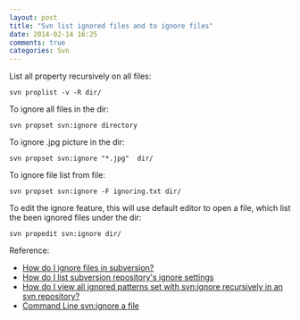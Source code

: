 ```yaml
---
layout: post
title: "Svn list ignored files and to ignore files"
date: 2014-02-14 16:25
comments: true
categories: Svn
---
```


<!-- more -->

List all property recursively on all files:

	svn proplist -v -R dir/

To ignore all files in the dir:

	svn propset svn:ignore directory

To ignore .jpg picture in the dir:

	svn propset svn:ignore "*.jpg"  dir/

To ignore file list from file:

	svn propset svn:ignore -F ignoring.txt dir/

To edit the ignore feature, this will use default editor to open a file, which list the been ignored files under the dir:

	svn propedit svn:ignore dir/


Reference:

* [How do I ignore files in subversion?](http://stackoverflow.com/questions/86049/how-do-i-ignore-files-in-subversion)
* [How do I list subversion repository's ignore settings](http://stackoverflow.com/questions/4509834/how-do-i-list-subversion-repositorys-ignore-settings)
* [How do I view all ignored patterns set with svn:ignore recursively in an svn repository?](http://stackoverflow.com/questions/1252270/how-do-i-view-all-ignored-patterns-set-with-svnignore-recursively-in-an-svn-rep)
* [Command Line svn:ignore a file](http://blog.bogojoker.com/2008/07/command-line-svnignore-a-file/)
